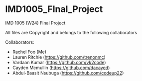 # IMD1005_FInal_Project
IMD 1005 (W24) Final Project

All files are Copyright and belongs to the following collaborators

Collaborators:
  - Rachel Foo (Me)
  - Lauren Ritchie (https://github.com/trenonmc)
  - Vardaan Kumar (https://github.com/vk2code)
  - Cayden Mcmullin (https://github.com/dacayed)
  - Abdul-Baasit Nsubuga (https://github.com/codeup22)
